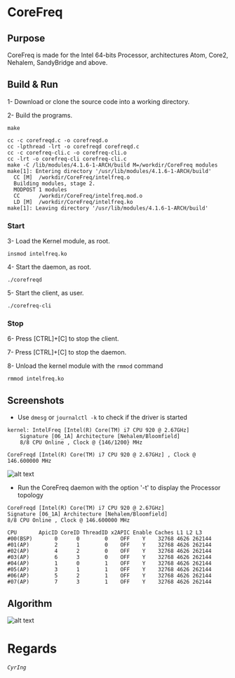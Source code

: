 # CoreFreq
## Purpose
CoreFreq is made for the Intel 64-bits Processor, architectures Atom, Core2, Nehalem, SandyBridge and above.

## Build & Run
 1- Download or clone the source code into a working directory.
 
 2- Build the programs.
```
make
```

```
cc -c corefreqd.c -o corefreqd.o
cc -lpthread -lrt -o corefreqd corefreqd.c
cc -c corefreq-cli.c -o corefreq-cli.o
cc -lrt -o corefreq-cli corefreq-cli.c
make -C /lib/modules/4.1.6-1-ARCH/build M=/workdir/CoreFreq modules
make[1]: Entering directory '/usr/lib/modules/4.1.6-1-ARCH/build'
  CC [M]  /workdir/CoreFreq/intelfreq.o
  Building modules, stage 2.
  MODPOST 1 modules
  CC      /workdir/CoreFreq/intelfreq.mod.o
  LD [M]  /workdir/CoreFreq/intelfreq.ko
make[1]: Leaving directory '/usr/lib/modules/4.1.6-1-ARCH/build'
```

### Start

 3- Load the Kernel module, as root.
```
insmod intelfreq.ko
```
 4- Start the daemon, as root.
```
./corefreqd
```
 5- Start the client, as user.
```
./corefreq-cli
```

### Stop

 6- Press [CTRL]+[C] to stop the client.

 7- Press [CTRL]+[C] to stop the daemon.

 8- Unload the kernel module with the ```rmmod``` command
```
rmmod intelfreq.ko
```

## Screenshots
 * Use ```dmesg``` or ```journalctl -k``` to check if the driver is started
```
kernel: IntelFreq [Intel(R) Core(TM) i7 CPU 920 @ 2.67GHz]
	Signature [06_1A] Architecture [Nehalem/Bloomfield]
	8/8 CPU Online , Clock @ {146/1200} MHz
```
```
CoreFreqd [Intel(R) Core(TM) i7 CPU 920 @ 2.67GHz] , Clock @ 146.600000 MHz
```

![alt text](http://blog.cyring.free.fr/images/CoreFreq.png "CoreFreq")

 * Run the CoreFreq daemon with the option '-t' to display the Processor topology
```
CoreFreqd [Intel(R) Core(TM) i7 CPU 920 @ 2.67GHz]
Signature [06_1A] Architecture [Nehalem/Bloomfield]
8/8 CPU Online , Clock @ 146.600000 MHz

CPU       ApicID CoreID ThreadID x2APIC Enable Caches L1 L2 L3
#00(BSP)       0      0        0    OFF    Y    32768 4626 262144
#01(AP)        2      1        0    OFF    Y    32768 4626 262144
#02(AP)        4      2        0    OFF    Y    32768 4626 262144
#03(AP)        6      3        0    OFF    Y    32768 4626 262144
#04(AP)        1      0        1    OFF    Y    32768 4626 262144
#05(AP)        3      1        1    OFF    Y    32768 4626 262144
#06(AP)        5      2        1    OFF    Y    32768 4626 262144
#07(AP)        7      3        1    OFF    Y    32768 4626 262144
```

## Algorithm
![alt text](http://blog.cyring.free.fr/images/CoreFreq-algorithm.png "CoreFreq algorithm")

# Regards
_`CyrIng`_
